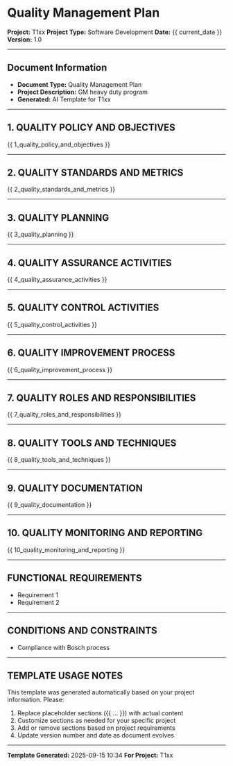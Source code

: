 # Quality Management Plan

**Project:** T1xx
**Project Type:** Software Development
**Date:** {{ current_date }}
**Version:** 1.0

---

## Document Information
- **Document Type:** Quality Management Plan
- **Project Description:** GM heavy duty program
- **Generated:** AI Template for T1xx

---

## 1. QUALITY POLICY AND OBJECTIVES

{{ 1_quality_policy_and_objectives }}

---

## 2. QUALITY STANDARDS AND METRICS

{{ 2_quality_standards_and_metrics }}

---

## 3. QUALITY PLANNING

{{ 3_quality_planning }}

---

## 4. QUALITY ASSURANCE ACTIVITIES

{{ 4_quality_assurance_activities }}

---

## 5. QUALITY CONTROL ACTIVITIES

{{ 5_quality_control_activities }}

---

## 6. QUALITY IMPROVEMENT PROCESS

{{ 6_quality_improvement_process }}

---

## 7. QUALITY ROLES AND RESPONSIBILITIES

{{ 7_quality_roles_and_responsibilities }}

---

## 8. QUALITY TOOLS AND TECHNIQUES

{{ 8_quality_tools_and_techniques }}

---

## 9. QUALITY DOCUMENTATION

{{ 9_quality_documentation }}

---

## 10. QUALITY MONITORING AND REPORTING

{{ 10_quality_monitoring_and_reporting }}

---

## FUNCTIONAL REQUIREMENTS

- Requirement 1
- Requirement 2

---

## CONDITIONS AND CONSTRAINTS

- Compliance with Bosch process

---


## TEMPLATE USAGE NOTES

This template was generated automatically based on your project information. Please:

1. Replace placeholder sections ({{ ... }}) with actual content
2. Customize sections as needed for your specific project
3. Add or remove sections based on project requirements
4. Update version number and date as document evolves

---

**Template Generated:** 2025-09-15 10:34
**For Project:** T1xx
